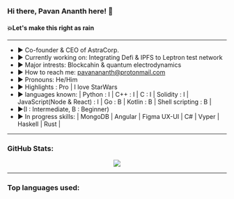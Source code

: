 ### Hi there, Pavan Ananth here! 👋
#### 💥Let's make this right as rain 

-----------------------------------------------------------------------------------------------------------------------------------------------------------------------------------

- ▶ Co-founder & CEO of AstraCorp.
- ▶ Currently working on: Integrating Defi & IPFS to Leptron test network
- ▶ Major intrests: Blockcahin & quantum electrodynamics
- ▶ How to reach me: pavanananth@protonmail.com
- ▶ Pronouns: He/Him
- ▶ Highlights : Pro | I love StarWars
- ▶ languages known: | Python : I | C++ : I | C : I | Solidity : I | JavaScript(Node & React) : I | Go : B | Kotlin : B | Shell scripting : B |
- ▶(I : Intermediate, B : Beginner)
- ▶  In progress skills: | MongoDB | Angular | Figma UX-UI | C# | Vyper | Haskell | Rust |
-----------------------------------------------------------------------------------------------------------------------------------------------------------------------------------
### GitHub Stats:

<center><img src = "https://github-readme-stats.vercel.app/api?username=PavanAnanthSharma&&show_icons=true&title_color=ffffff&icon_color=bb2acf&text_color=daf7dc&bg_color=151515" /></center>

-----------------------------------------------------------------------------------------------------------------------------------------------------------------------------------

### Top languages used: 
<img scr = "https://github-readme-stats.vercel.app/api/top-langs/?username=PavanAnanthSharma&show_icons=true&theme=radical"/>

